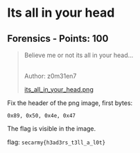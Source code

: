 # Its all in your head

## Forensics - Points: 100

> Believe me or not its all in your head...<br><br>
>
> Author: z0m31en7
>
> [its_all_in_your_head.png](its_all_in_your_head.png)
>

Fix the header of the png image, first bytes:

	0x89, 0x50, 0x4e, 0x47

The flag is visible in the image.

flag: `secarmy{h3ad3rs_t3ll_a_l0t}`